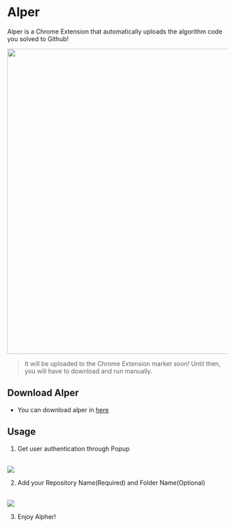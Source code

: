 # Alper

Alper is a Chrome Extension that automatically uploads the algorithm code you solved to Github!

<img src="https://github.com/JSH-data/alper-chrome-extenstion/assets/62323657/fbdfebbb-a0f8-46d7-aa49-a31898b80de2" width="700"/>

>It will be uploaded to the Chrome Extension market soon! Until then, you will have to download and run manually. 

## Download Alper

- You can download alper in [here](https://chromewebstore.google.com/detail/alper/ajoohdngkhjnjhdglmadeobbdjolenpl) 



## Usage
1. Get user authentication through Popup
<br />
<img src="https://github.com/JSH-data/alper-chrome-extenstion/assets/62323657/5b709b45-91d8-456e-84b5-517ea72c200b"/>
<br />

2. Add your Repository Name(Required) and Folder Name(Optional)
<br />
<img src="https://github.com/JSH-data/alper-chrome-extenstion/assets/62323657/947184ca-46e9-47ea-b069-76e4a8d967bd"/>
<br />

3. Enjoy Alpher!
